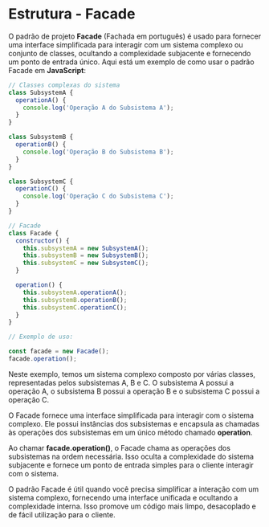 # Estrutura - Facade

O padrão de projeto **Facade** (Fachada em português) é usado para fornecer uma interface simplificada para interagir com um sistema complexo ou conjunto de classes, ocultando a complexidade subjacente e fornecendo um ponto de entrada único. Aqui está um exemplo de como usar o padrão Facade em **JavaScript**:


```javascript
// Classes complexas do sistema
class SubsystemA {
  operationA() {
    console.log('Operação A do Subsistema A');
  }
}

class SubsystemB {
  operationB() {
    console.log('Operação B do Subsistema B');
  }
}

class SubsystemC {
  operationC() {
    console.log('Operação C do Subsistema C');
  }
}

// Facade
class Facade {
  constructor() {
    this.subsystemA = new SubsystemA();
    this.subsystemB = new SubsystemB();
    this.subsystemC = new SubsystemC();
  }

  operation() {
    this.subsystemA.operationA();
    this.subsystemB.operationB();
    this.subsystemC.operationC();
  }
}

// Exemplo de uso:

const facade = new Facade();
facade.operation();
```

Neste exemplo, temos um sistema complexo composto por várias classes, representadas pelos subsistemas A, B e C. O subsistema A possui a operação A, o subsistema B possui a operação B e o subsistema C possui a operação C.

O Facade fornece uma interface simplificada para interagir com o sistema complexo. Ele possui instâncias dos subsistemas e encapsula as chamadas às operações dos subsistemas em um único método chamado **operation**.

Ao chamar **facade.operation()**, o Facade chama as operações dos subsistemas na ordem necessária. Isso oculta a complexidade do sistema subjacente e fornece um ponto de entrada simples para o cliente interagir com o sistema.

O padrão Facade é útil quando você precisa simplificar a interação com um sistema complexo, fornecendo uma interface unificada e ocultando a complexidade interna. Isso promove um código mais limpo, desacoplado e de fácil utilização para o cliente.


